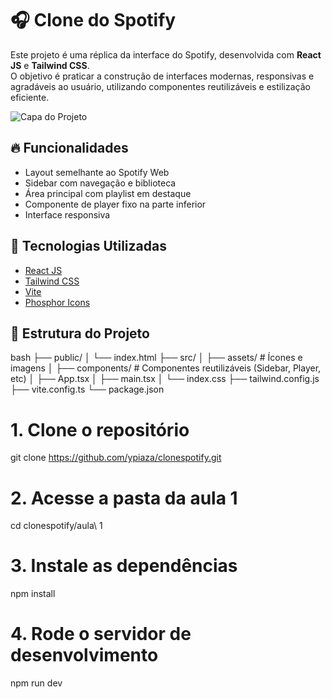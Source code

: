 # 🎧 Clone do Spotify

Este projeto é uma réplica da interface do Spotify, desenvolvida com **React JS** e **Tailwind CSS**.  
O objetivo é praticar a construção de interfaces modernas, responsivas e agradáveis ao usuário, utilizando componentes reutilizáveis e estilização eficiente.

![Capa do Projeto](https://user-images.githubusercontent.com/your-image.png) <!-- Substitua pela imagem real caso deseje -->

## 🔥 Funcionalidades

- Layout semelhante ao Spotify Web
- Sidebar com navegação e biblioteca
- Área principal com playlist em destaque
- Componente de player fixo na parte inferior
- Interface responsiva

## 🚀 Tecnologias Utilizadas

- [React JS](https://reactjs.org/)
- [Tailwind CSS](https://tailwindcss.com/)
- [Vite](https://vitejs.dev/)
- [Phosphor Icons](https://phosphoricons.com/)

## 📁 Estrutura do Projeto

bash
├── public/
│   └── index.html
├── src/
│   ├── assets/          # Ícones e imagens
│   ├── components/      # Componentes reutilizáveis (Sidebar, Player, etc)
│   ├── App.tsx
│   ├── main.tsx
│   └── index.css
├── tailwind.config.js
├── vite.config.ts
└── package.json

# 1. Clone o repositório
git clone https://github.com/ypiaza/clonespotify.git

# 2. Acesse a pasta da aula 1
cd clonespotify/aula\ 1

# 3. Instale as dependências
npm install

# 4. Rode o servidor de desenvolvimento
npm run dev


